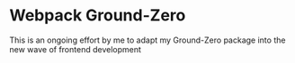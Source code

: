 # Webpack Ground-Zero
This is an ongoing effort by me to adapt my Ground-Zero package into the new wave of frontend development
